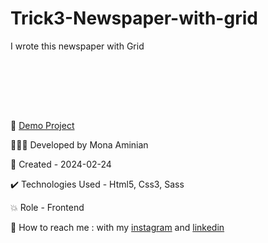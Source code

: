 # Trick3-Newspaper-with-grid
 I wrote this newspaper with Grid

<br></br>


<br></br>

🔗 [Demo Project](https://moniia.github.io/Trick1-cube/)

👩🏻‍💻 Developed by Mona Aminian

📆 Created - 2024-02-24

✔️ Technologies Used - Html5, Css3, Sass

💥 Role - Frontend

📲 How to reach me : with my [instagram](https://www.instagram.com/mona.aminian.web) and [linkedin](https://www.linkedin.com/in/mona-aminian-119427169)

